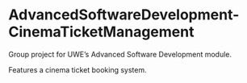 # AdvancedSoftwareDevelopment-CinemaTicketManagement
Group project for UWE’s Advanced Software Development module.

Features a cinema ticket booking system.
